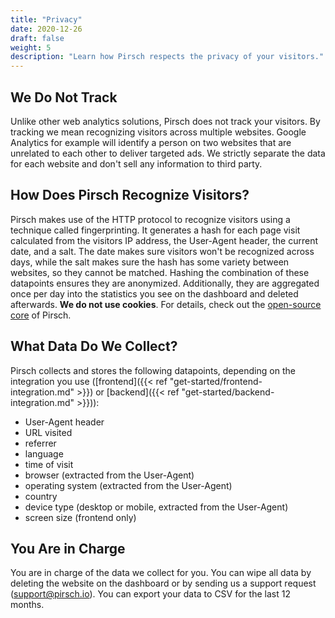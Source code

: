 ```yaml
---
title: "Privacy"
date: 2020-12-26
draft: false
weight: 5
description: "Learn how Pirsch respects the privacy of your visitors."
---
```


## We Do Not Track

Unlike other web analytics solutions, Pirsch does not track your visitors. By tracking we mean recognizing visitors across multiple websites. Google Analytics for example will identify a person on two websites that are unrelated to each other to deliver targeted ads. We strictly separate the data for each website and don't sell any information to third party.

## How Does Pirsch Recognize Visitors?

Pirsch makes use of the HTTP protocol to recognize visitors using a technique called fingerprinting. It generates a hash for each page visit calculated from the visitors IP address, the User-Agent header, the current date, and a salt. The date makes sure visitors won't be recognized across days, while the salt makes sure the hash has some variety between websites, so they cannot be matched. Hashing the combination of these datapoints ensures they are anonymized. Additionally, they are aggregated once per day into the statistics you see on the dashboard and deleted afterwards. **We do not use cookies**. For details, check out the [open-source core](https://github.com/pirsch-analytics/pirsch) of Pirsch.

## What Data Do We Collect?

Pirsch collects and stores the following datapoints, depending on the integration you use ([frontend]({{< ref "get-started/frontend-integration.md" >}}) or [backend]({{< ref "get-started/backend-integration.md" >}})):

* User-Agent header
* URL visited
* referrer
* language
* time of visit
* browser (extracted from the User-Agent)
* operating system (extracted from the User-Agent)
* country
* device type (desktop or mobile, extracted from the User-Agent)
* screen size (frontend only)

## You Are in Charge

You are in charge of the data we collect for you. You can wipe all data by deleting the website on the dashboard or by sending us a support request ([support@pirsch.io](mailto:support@pirsch.io)). You can export your data to CSV for the last 12 months.
